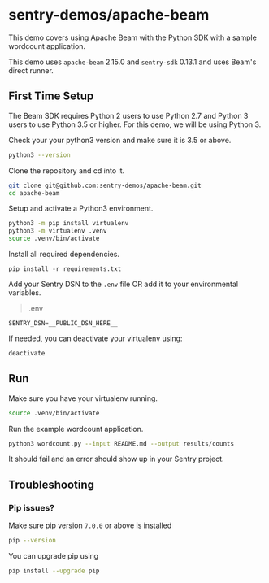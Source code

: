 # sentry-demos/apache-beam

This demo covers using Apache Beam with the Python SDK with a sample wordcount application.

This demo uses `apache-beam` 2.15.0 and `sentry-sdk` 0.13.1 and uses Beam's direct runner.

## First Time Setup

The Beam SDK requires Python 2 users to use Python 2.7 and Python 3 users to use Python 3.5 or higher. For this demo, we will be using Python 3.

Check your your python3 version and make sure it is 3.5 or above.

```bash
python3 --version
```

Clone the repository and cd into it.

```bash
git clone git@github.com:sentry-demos/apache-beam.git
cd apache-beam
```

Setup and activate a Python3 environment.

```bash
python3 -m pip install virtualenv
python3 -m virtualenv .venv
source .venv/bin/activate
```

Install all required dependencies.

```
pip install -r requirements.txt
```

Add your Sentry DSN to the `.env` file OR add it to your environmental variables.

> .env
```
SENTRY_DSN=__PUBLIC_DSN_HERE__
```

If needed, you can deactivate your virtualenv using:

```bash
deactivate
```

## Run

Make sure you have your virtualenv running.

```bash
source .venv/bin/activate
```

Run the example wordcount application.

```bash
python3 wordcount.py --input README.md --output results/counts
```

It should fail and an error should show up in your Sentry project.

## Troubleshooting

### Pip issues?

Make sure pip version `7.0.0` or above is installed

```bash
pip --version
```

You can upgrade pip using

```bash
pip install --upgrade pip
```
